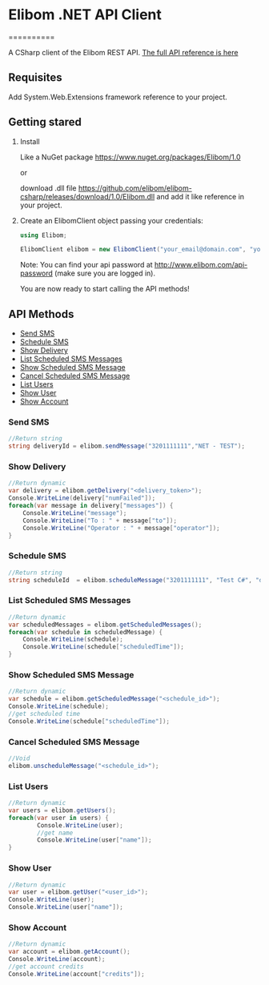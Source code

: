 <h1>Elibom .NET API Client</h1>
==========

A CSharp client of the Elibom REST API. <a href="http://www.elibom.com/developers/reference">The full API reference is here</a>


<h2>Requisites</h2>

Add System.Web.Extensions framework reference to your project.

<h2>Getting stared</h2>

1. Install
    
    Like a NuGet package https://www.nuget.org/packages/Elibom/1.0

    or
    
    download .dll file https://github.com/elibom/elibom-csharp/releases/download/1.0/Elibom.dll and add it like 
    reference in your project.

2. Create an ElibomClient object passing your credentials:

    ```c#
    using Elibom;

    ElibomClient elibom = new ElibomClient("your_email@domain.com", "your_api_token");
    ```
    
    Note: You can find your api password at http://www.elibom.com/api-password (make sure you are logged in).
    
    You are now ready to start calling the API methods!

<h2>API Methods</h2>

* [Send SMS](#send-sms)
* [Schedule SMS](#schedule-sms)
* [Show Delivery](#show-delivery)
* [List Scheduled SMS Messages](#list-scheduled-sms-messages)
* [Show Scheduled SMS Message](#show-scheduled-sms-message)
* [Cancel Scheduled SMS Message](#cancel-scheduled-sms-message)
* [List Users](#list-users)
* [Show User](#show-user)
* [Show Account](#show-account)

### Send SMS
```c#
//Return string
string deliveryId = elibom.sendMessage("3201111111","NET - TEST");
```

### Show Delivery
```c#
//Return dynamic
var delivery = elibom.getDelivery("<delivery_token>");
Console.WriteLine(delivery["numFailed"]);
foreach(var message in delivery["messages"]) {
    Console.WriteLine("message");
    Console.WriteLine("To : " + message["to"]);
    Console.WriteLine("Operator : " + message["operator"]);
}
```

### Schedule SMS 
```c#
//Return string
string scheduleId  = elibom.scheduleMessage("3201111111", "Test C#", "dd/MM/yyyy hh:mm");
```

### List Scheduled SMS Messages
```c#
//Return dynamic
var scheduledMessages = elibom.getScheduledMessages();
foreach(var schedule in scheduledMessage) {
	Console.WriteLine(schedule);
	Console.WriteLine(schedule["scheduledTime"]);
}
```

### Show Scheduled SMS Message
```c#
//Return dynamic
var schedule = elibom.getScheduledMessage("<schedule_id>");
Console.WriteLine(schedule);
//get scheduled time
Console.WriteLine(schedule["scheduledTime"]);
```

### Cancel Scheduled SMS Message
```c#
//Void
elibom.unscheduleMessage("<schedule_id>");
```

### List Users
```c#
//Return dynamic
var users = elibom.getUsers();
foreach(var user in users) {
        Console.WriteLine(user);
        //get name
        Console.WriteLine(user["name"]);
}
```

### Show User
```c#
//Return dynamic
var user = elibom.getUser("<user_id>");
Console.WriteLine(user);
Console.WriteLine(user["name"]);
```

### Show Account
```c#
//Return dynamic
var account = elibom.getAccount();
Console.WriteLine(account);
//get account credits
Console.WriteLine(account["credits"]);
```
